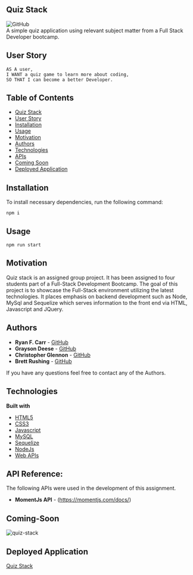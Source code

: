 ## Quiz Stack
![GitHub](https://img.shields.io/travis/com/graysondeese/QuizStack) <br>
A simple quiz application using relevant subject matter from a Full Stack Developer bootcamp.

## User Story
```
AS A user,
I WANT a quiz game to learn more about coding,
SO THAT I can become a better Developer.
```
## Table of Contents

  * [Quiz Stack](#quiz-stack)
  * [User Story](#user-story)
  * [Installation](#installation)
  * [Usage](#Usage)
  * [Motivation](#motivation)
  * [Authors](#authors)
  * [Technologies](#technologies)
  * [APIs](#api-reference)
  * [Coming Soon](#coming-soon)
  * [Deployed Application](#deployed-application)

## Installation
To install necessary dependencies, run the following command:

```
npm i
```
## Usage
```
npm run start
```

## Motivation
Quiz stack is an assigned group project. It has been assigned to four students part of a Full-Stack Development Bootcamp. The goal of this project is to showcase the Full-Stack environment utilizing the latest technologies. It places emphasis on backend development such as Node, MySql and Sequelize which serves information to the front end via HTML, Javascript and JQuery.


## Authors
* **Ryan F. Carr** - [GitHub](https://github.com/RyanFCarr)
* **Grayson Deese** - [GitHub](https://github.com/graysondeese)
* **Christopher Glennon** - [GitHub](https://github.com/cglennon924)
* **Brett Rushing** - [GitHub](https://github.com/Brushing1215)

If you have any questions feel free to contact any of the Authors.


## Technologies
<b>Built with</b>
- [HTML5](https://developer.mozilla.org/en-US/docs/Web/Guide/HTML/HTML5)
- [CSS3](https://developer.mozilla.org/en-US/docs/Web/CSS)
- [Javascript](https://developer.mozilla.org/en-US/docs/Web/JavaScript)
- [MySQL](https://dev.mysql.com/doc/)
- [Sequelize](https://sequelize.org/v5/)
- [NodeJs](https://nodejs.org/en/docs/)
- [Web APIs](https://developer.mozilla.org/en-US/docs/Web/API)

## API Reference:

The following APIs were used in the development of this assignment.
* **MomentJs API** - (https://momentjs.com/docs/)

## Coming-Soon
![quiz-stack](https://user-images.githubusercontent.com/61035701/84731875-393d4e00-af68-11ea-9776-154bf2cab202.png)

## Deployed Application
<a href="https://quiz-stack.herokuapp.com/">Quiz Stack</a>

